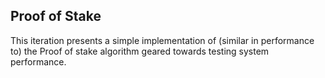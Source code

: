 ## Proof of Stake
This iteration presents a simple implementation of (similar in performance to) the Proof of stake algorithm geared towards testing system performance.
